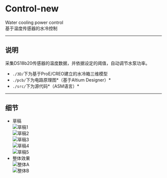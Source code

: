 # Control-new
Water cooling power control  
基于温度传感器的水冷控制

---
## 说明
采集DS18b20传感器的温度数据，并依据设定的阈值，自动调节水泵功率。
+ `./3D/`下为基于ProE/CREO建立的水冷箱三维模型  
+ `./pcb/`下为电路原理图*（基于Altium Designer）*  
+ `./src/`下为源代码*（ASM语言）*

---
## 细节
+ 草稿  
![草稿1](https://ooo.0o0.ooo/2017/09/12/59b76ae5a438b.jpg)  
![草稿2](https://ooo.0o0.ooo/2017/09/12/59b76ae5b67a2.jpg)  
![草稿3](https://ooo.0o0.ooo/2017/09/12/59b76ae5b2d7b.jpg)  
![草稿4](https://ooo.0o0.ooo/2017/09/12/59b76ae5a701e.jpg)  
![草稿5](https://ooo.0o0.ooo/2017/09/12/59b76ae5b991c.jpg)  
+ 整体效果  
![整体A](https://ooo.0o0.ooo/2017/09/12/59b76ae581c2e.jpg)  
![整体B](https://ooo.0o0.ooo/2017/09/12/59b76ae54f869.jpg)
